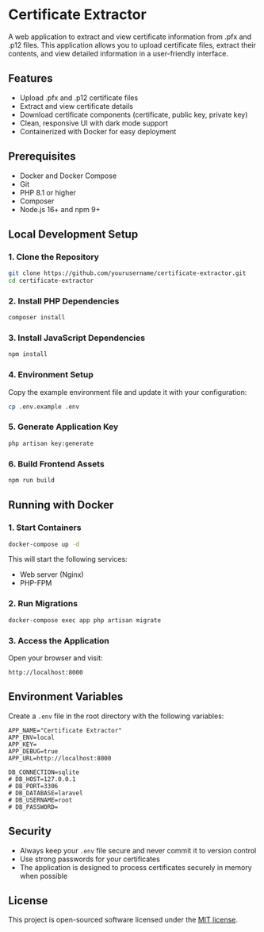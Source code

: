 # Certificate Extractor

A web application to extract and view certificate information from .pfx and .p12 files. This application allows you to upload certificate files, extract their contents, and view detailed information in a user-friendly interface.

## Features

- Upload .pfx and .p12 certificate files
- Extract and view certificate details
- Download certificate components (certificate, public key, private key)
- Clean, responsive UI with dark mode support
- Containerized with Docker for easy deployment

## Prerequisites

- Docker and Docker Compose
- Git
- PHP 8.1 or higher
- Composer
- Node.js 16+ and npm 9+

## Local Development Setup

### 1. Clone the Repository

```bash
git clone https://github.com/yourusername/certificate-extractor.git
cd certificate-extractor
```

### 2. Install PHP Dependencies

```bash
composer install
```

### 3. Install JavaScript Dependencies

```bash
npm install
```

### 4. Environment Setup

Copy the example environment file and update it with your configuration:

```bash
cp .env.example .env
```

### 5. Generate Application Key

```bash
php artisan key:generate
```

### 6. Build Frontend Assets

```bash
npm run build
```

## Running with Docker

### 1. Start Containers

```bash
docker-compose up -d
```

This will start the following services:
- Web server (Nginx)
- PHP-FPM

### 2. Run Migrations

```bash
docker-compose exec app php artisan migrate
```

### 3. Access the Application

Open your browser and visit:
```
http://localhost:8000
```

## Environment Variables

Create a `.env` file in the root directory with the following variables:

```env
APP_NAME="Certificate Extractor"
APP_ENV=local
APP_KEY=
APP_DEBUG=true
APP_URL=http://localhost:8000

DB_CONNECTION=sqlite
# DB_HOST=127.0.0.1
# DB_PORT=3306
# DB_DATABASE=laravel
# DB_USERNAME=root
# DB_PASSWORD=
```

## Security

- Always keep your `.env` file secure and never commit it to version control
- Use strong passwords for your certificates
- The application is designed to process certificates securely in memory when possible

## License

This project is open-sourced software licensed under the [MIT license](https://opensource.org/licenses/MIT).
